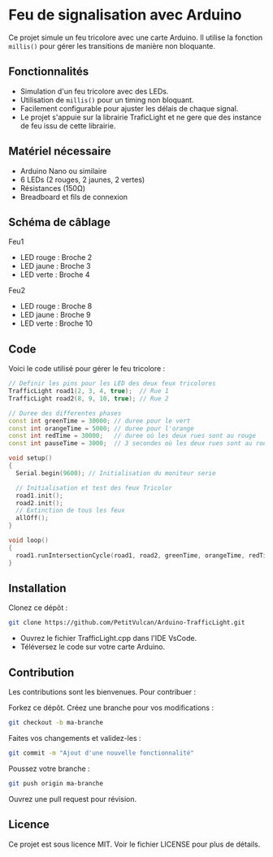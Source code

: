 # Feu de signalisation avec Arduino

Ce projet simule un feu tricolore avec une carte Arduino. Il utilise la fonction `millis()` pour gérer les transitions de manière non bloquante.

## Fonctionnalités

- Simulation d'un feu tricolore avec des LEDs.
- Utilisation de `millis()` pour un timing non bloquant.
- Facilement configurable pour ajuster les délais de chaque signal.
- Le projet s'appuie sur la librairie TraficLight et ne gere que des instance de feu issu de cette librairie.

## Matériel nécessaire

- Arduino Nano ou similaire
- 6 LEDs (2 rouges, 2 jaunes, 2 vertes)
- Résistances (150Ω)
- Breadboard et fils de connexion

## Schéma de câblage
Feu1
- LED rouge : Broche 2
- LED jaune : Broche 3
- LED verte : Broche 4

Feu2
- LED rouge : Broche 8
- LED jaune : Broche 9
- LED verte : Broche 10
  

## Code

Voici le code utilisé pour gérer le feu tricolore :

```cpp
// Definir les pins pour les LED des deux feux tricolores
TrafficLight road1(2, 3, 4, true);  // Rue 1
TrafficLight road2(8, 9, 10, true); // Rue 2

// Duree des differentes phases
const int greenTime = 30000; // duree pour le vert
const int orangeTime = 5000; // duree pour l'orange
const int redTime = 30000;   // duree où les deux rues sont au rouge
const int pauseTime = 3000;  // 3 secondes où les deux rues sont au rouge

void setup()
{
  Serial.begin(9600); // Initialisation du moniteur serie

  // Initialisation et test des feux Tricolor
  road1.init();
  road2.init();
  // Extinction de tous les feux
  allOff();
}

void loop()
{
  road1.runIntersectionCycle(road1, road2, greenTime, orangeTime, redTime, pauseTime);
}

```

## Installation
Clonez ce dépôt :
```bash
git clone https://github.com/PetitVulcan/Arduino-TrafficLight.git
```
- Ouvrez le fichier TrafficLight.cpp dans l'IDE VsCode.
- Téléversez le code sur votre carte Arduino.

## Contribution
Les contributions sont les bienvenues. Pour contribuer :

Forkez ce dépôt.
Créez une branche pour vos modifications :
```bash
git checkout -b ma-branche
```

Faites vos changements et validez-les :
```bash
git commit -m "Ajout d'une nouvelle fonctionnalité"
```

Poussez votre branche :
```bash
git push origin ma-branche
```
Ouvrez une pull request pour révision.

## Licence
Ce projet est sous licence MIT. Voir le fichier LICENSE pour plus de détails.
